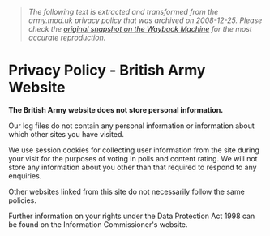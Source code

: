 > *The following text is extracted and transformed from the army.mod.uk privacy policy that was archived on 2008-12-25. Please check the [original snapshot on the Wayback Machine](https://web.archive.org/web/20081225053910id_/http%3A//www.army.mod.uk/privacy-policy.aspx) for the most accurate reproduction.*

# Privacy Policy - British Army Website

**The British Army website does not store personal information.**

Our log files do not contain any personal information or information about which other sites you have visited.

We use session cookies for collecting user information from the site during your visit for the purposes of voting in polls and content rating. We will not store any information about you other than that required to respond to any enquiries.

Other websites linked from this site do not necessarily follow the same policies.

Further information on your rights under the Data Protection Act 1998 can be found on the Information Commissioner's website.
